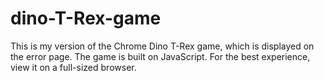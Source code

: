 # dino-T-Rex-game
 This is my version of the Chrome Dino T-Rex game, which is displayed on the error page.
 The game is built on JavaScript.
 For the best experience, view it on a full-sized browser.
